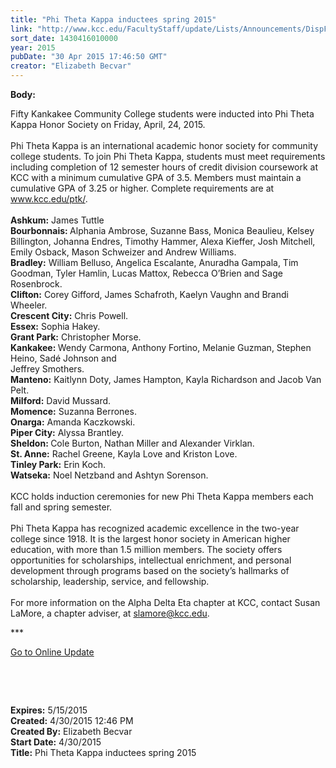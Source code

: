 ```yaml
---
title: "Phi Theta Kappa inductees spring 2015"
link: "http://www.kcc.edu/FacultyStaff/update/Lists/Announcements/DispForm.aspx?ID=1912"
sort_date: 1430416010000
year: 2015
pubDate: "30 Apr 2015 17:46:50 GMT"
creator: "Elizabeth Becvar"
---
```


<div><b>Body:</b> <div class="ExternalClass24994E62A80F4143B519DB1FF9590D57"><p>​Fifty Kankakee Community College students were inducted into Phi Theta Kappa Honor Society on Friday, April, 24, 2015.<br /><br />Phi Theta Kappa is an international academic honor society for community college students. To join Phi Theta Kappa, students must meet requirements including completion of 12 semester hours of credit division coursework at KCC with a minimum cumulative GPA of 3.5. Members must maintain a cumulative GPA of 3.25 or higher. Complete requirements are at <a href="/ptk">www.kcc.edu/ptk/</a>.<br /><br /><strong>Ashkum:</strong> James Tuttle<br /><strong>Bourbonnais: </strong>Alphania Ambrose, Suzanne Bass, Monica Beaulieu, Kelsey Billington, Johanna Endres, Timothy Hammer, Alexa Kieffer, Josh Mitchell, Emily Osback, Mason Schweizer and Andrew Williams.<br /><strong>Bradley:</strong> William Belluso, Angelica Escalante, Anuradha Gampala, Tim Goodman, Tyler Hamlin, Lucas Mattox, Rebecca O’Brien and Sage Rosenbrock. <br /><strong>Clifton:</strong> Corey Gifford, James Schafroth, Kaelyn Vaughn and Brandi Wheeler.<br /><strong>Crescent City:</strong> Chris Powell.<br /><strong>Essex:</strong> Sophia Hakey.<br /><strong>Grant Park:</strong> Christopher Morse.<br /><strong>Kankakee: </strong>Wendy Carmona, Anthony Fortino, Melanie Guzman, Stephen Heino, Sadé Johnson and<br />Jeffrey Smothers.<br /><strong>Manteno:</strong> Kaitlynn Doty, James Hampton, Kayla Richardson and Jacob Van Pelt.<br /><strong>Milford:</strong> David Mussard.<br /><strong>Momence:</strong> Suzanna Berrones.<br /><strong>Onarga:</strong> Amanda Kaczkowski.<br /><strong>Piper City:</strong> Alyssa Brantley.<br /><strong>Sheldon: </strong>Cole Burton, Nathan Miller and Alexander Virklan.<br /><strong>St. Anne:</strong> Rachel Greene, Kayla Love and Kriston Love.<br /><strong>Tinley Park:</strong> Erin Koch.<br /><strong>Watseka:</strong> Noel Netzband and Ashtyn Sorenson.<br /><br />KCC holds induction ceremonies for new Phi Theta Kappa members each fall and spring semester.<br /><br />Phi Theta Kappa has recognized academic excellence in the two-year college since 1918. It is the largest honor society in American higher education, with more than 1.5 million members. The society offers opportunities for scholarships, intellectual enrichment, and personal development through programs based on the society’s hallmarks of scholarship, leadership, service, and fellowship. <br /><br />For more information on the Alpha Delta Eta chapter at KCC, contact Susan LaMore, a chapter adviser, at <a href="mailto:slamore@kcc.edu">slamore@kcc.edu</a>.</p>
<p>***</p>
<p><a href="/FacultyStaff/update/Pages/dailyupdate.aspx">Go to Online Update</a></p>
<p> </p>
<p><br /></p></div></div>
<div><b>Expires:</b> 5/15/2015</div>
<div><b>Created:</b> 4/30/2015 12:46 PM</div>
<div><b>Created By:</b> Elizabeth Becvar</div>
<div><b>Start Date:</b> 4/30/2015</div>
<div><b>Title:</b> Phi Theta Kappa inductees spring 2015</div>
